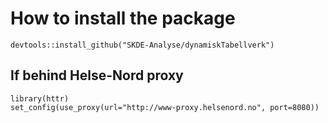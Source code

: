 # How to install the package

```
devtools::install_github("SKDE-Analyse/dynamiskTabellverk")
```

## If behind Helse-Nord proxy

```
library(httr)
set_config(use_proxy(url="http://www-proxy.helsenord.no", port=8080))
```
